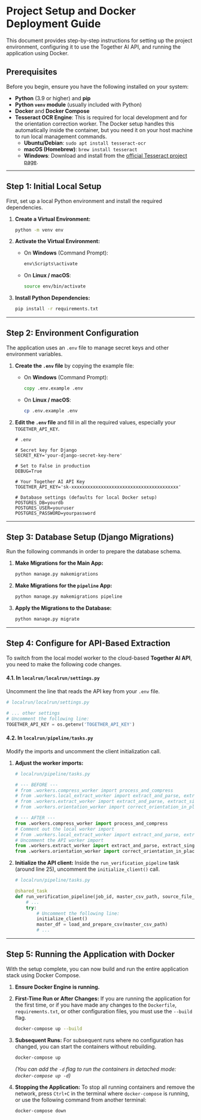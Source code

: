 # Project Setup and Docker Deployment Guide

This document provides step-by-step instructions for setting up the project environment, configuring it to use the Together AI API, and running the application using Docker.

## Prerequisites

Before you begin, ensure you have the following installed on your system:
*   **Python** (3.9 or higher) and **pip**
*   **Python `venv` module** (usually included with Python)
*   **Docker** and **Docker Compose**
*   **Tesseract OCR Engine**: This is required for local development and for the orientation correction worker. The Docker setup handles this automatically inside the container, but you need it on your host machine to run local management commands.
    *   **Ubuntu/Debian**: `sudo apt install tesseract-ocr`
    *   **macOS (Homebrew)**: `brew install tesseract`
    *   **Windows**: Download and install from the [official Tesseract project page](https://github.com/UB-Mannheim/tesseract/wiki).

---

## Step 1: Initial Local Setup

First, set up a local Python environment and install the required dependencies.

1.  **Create a Virtual Environment:**
    ```bash
    python -m venv env
    ```

2.  **Activate the Virtual Environment:**
    *   On **Windows** (Command Prompt):
        ```cmd
        env\Scripts\activate
        ```
    *   On **Linux / macOS**:
        ```bash
        source env/bin/activate
        ```

3.  **Install Python Dependencies:**
    ```bash
    pip install -r requirements.txt
    ```

---

## Step 2: Environment Configuration

The application uses an `.env` file to manage secret keys and other environment variables.

1.  **Create the `.env` file** by copying the example file:
    *   On **Windows** (Command Prompt):
        ```cmd
        copy .env.example .env
        ```
    *   On **Linux / macOS**:
        ```bash
        cp .env.example .env
        ```

2.  **Edit the `.env` file** and fill in all the required values, especially your `TOGETHER_API_KEY`.
    ```dotenv
    # .env

    # Secret key for Django
    SECRET_KEY='your-django-secret-key-here'

    # Set to False in production
    DEBUG=True

    # Your Together AI API Key
    TOGETHER_API_KEY='sk-xxxxxxxxxxxxxxxxxxxxxxxxxxxxxxxxxxxxxxxx'

    # Database settings (defaults for local Docker setup)
    POSTGRES_DB=yourdb
    POSTGRES_USER=youruser
    POSTGRES_PASSWORD=yourpassword
    ```

---

## Step 3: Database Setup (Django Migrations)

Run the following commands in order to prepare the database schema.

1.  **Make Migrations for the Main App:**
    ```bash
    python manage.py makemigrations
    ```

2.  **Make Migrations for the `pipeline` App:**
    ```bash
    python manage.py makemigrations pipeline
    ```

3.  **Apply the Migrations to the Database:**
    ```bash
    python manage.py migrate
    ```

---

## Step 4: Configure for API-Based Extraction

To switch from the local model worker to the cloud-based **Together AI API**, you need to make the following code changes.

#### 4.1. In `localrun/localrun/settings.py`
Uncomment the line that reads the API key from your `.env` file.

```python
# localrun/localrun/settings.py

# ... other settings
# Uncomment the following line:
TOGETHER_API_KEY = os.getenv('TOGETHER_API_KEY')
```

#### 4.2. In `localrun/pipeline/tasks.py`
Modify the imports and uncomment the client initialization call.

1.  **Adjust the worker imports:**
    ```python
    # localrun/pipeline/tasks.py

    # --- BEFORE ---
    # from .workers.compress_worker import process_and_compress
    # from .workers.local_extract_worker import extract_and_parse, extract_single_field
    # from .workers.extract_worker import extract_and_parse, extract_single_field, initialize_client
    # from .workers.orientation_worker import correct_orientation_in_place

    # --- AFTER ---
    from .workers.compress_worker import process_and_compress
    # Comment out the local worker import
    # from .workers.local_extract_worker import extract_and_parse, extract_single_field
    # Uncomment the API worker import
    from .workers.extract_worker import extract_and_parse, extract_single_field, initialize_client
    from .workers.orientation_worker import correct_orientation_in_place
    ```

2.  **Initialize the API client:** Inside the `run_verification_pipeline` task (around line 25), uncomment the `initialize_client()` call.
    ```python
    # localrun/pipeline/tasks.py

    @shared_task
    def run_verification_pipeline(job_id, master_csv_path, source_file_paths):
        # ...
        try:
            # Uncomment the following line:
            initialize_client()
            master_df = load_and_prepare_csv(master_csv_path)
            # ...
    ```

---

## Step 5: Running the Application with Docker

With the setup complete, you can now build and run the entire application stack using Docker Compose.

1.  **Ensure Docker Engine is running.**

2.  **First-Time Run or After Changes:**
    If you are running the application for the first time, or if you have made any changes to the `Dockerfile`, `requirements.txt`, or other configuration files, you must use the `--build` flag.
    ```bash
    docker-compose up --build
    ```

3.  **Subsequent Runs:**
    For subsequent runs where no configuration has changed, you can start the containers without rebuilding.
    ```bash
    docker-compose up
    ```
    *(You can add the `-d` flag to run the containers in detached mode: `docker-compose up -d`)*

4.  **Stopping the Application:**
    To stop all running containers and remove the network, press `Ctrl+C` in the terminal where `docker-compose` is running, or use the following command from another terminal:
    ```bash
    docker-compose down
    ```